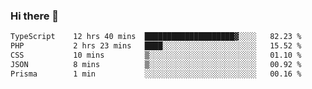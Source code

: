 ### Hi there 🌱
<!--START_SECTION:waka-->

```txt
TypeScript    12 hrs 40 mins  ████████████████████▓░░░░   82.23 %
PHP           2 hrs 23 mins   ████░░░░░░░░░░░░░░░░░░░░░   15.52 %
CSS           10 mins         ▒░░░░░░░░░░░░░░░░░░░░░░░░   01.10 %
JSON          8 mins          ▒░░░░░░░░░░░░░░░░░░░░░░░░   00.92 %
Prisma        1 min           ░░░░░░░░░░░░░░░░░░░░░░░░░   00.16 %
```

<!--END_SECTION:waka-->
<!--
**Dieg0raf/Dieg0raf** is a ✨ _special_ ✨ repository because its `README.md` (this file) appears on your GitHub profile.

Here are some ideas to get you started:

- 🔭 I’m currently working on ...
- 🌱 I’m currently learning ...
- 👯 I’m looking to collaborate on ...
- 🤔 I’m looking for help with ...
- 💬 Ask me about ...
- 📫 How to reach me: ...
- 😄 Pronouns: ...
- ⚡ Fun fact: ...
-->
